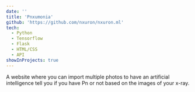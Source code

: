 ```yaml
---
date: ''
title: 'Pnxumonia'
github: 'https://github.com/nxuron/nxuron.ml'
tech:
  - Python
  - Tensorflow
  - Flask
  - HTML/CSS
  - API
showInProjects: true
---
```


A website where you can import multiple photos to have an artificial intelligence tell you if you have Pn or not based on the images of your x-ray.
